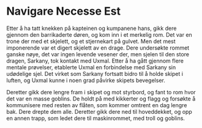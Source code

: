# Navigare Necesse Est

Etter å ha tatt knekken på kapteinen og kumpanene hans, gikk dere gjennom den barrikaderte døren, og kom inn i et merkelig rom. Det var en trone der med et skjelett, og et stjernekart på gulvet. Men det mest imponerende var et digert skjelett av en drage. Dere undersøkte rommet ganske nøye, det var ingen levende vesener der, men sjelen til den store dragen, Sarkany, tok kontakt med Uxmal. Etter å ha gått gjennom flere mentale prøvelser, etablerte Uxmal en forbindelse med Sarkany sin udødelige sjel. Det virket som Sarkany fortsatt bidro til å holde skipet i luften, og Uxmal kunne i noen grad påvirke skipets bevegelser.

Deretter gikk dere lengre fram i skipet og mot styrbord, og fant to rom hvor det var en masse goblins. De holdt på med kikkerter og flagg og forsøkte å kommunisere med resten av flåten, som kommer omtrent en dag lengre bak. Dere drepte dem alle. Deretter gikk dere ned til hoveddekket, og opp en annen trapp, som ledet dere til maskinrommet, med troll og goblins.

